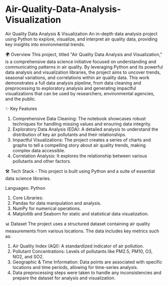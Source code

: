 # Air-Quality-Data-Analysis-Visualization

Air Quality Data Analysis & Visualization
An in-depth data analysis project using Python to explore, visualize, and interpret air quality data, providing key insights into environmental trends.

🌍 Overview
This project, titled "Air Quality Data Analysis and Visualization," is a comprehensive data science initiative focused on understanding and communicating patterns in air quality. By leveraging Python and its powerful data analysis and visualization libraries, the project aims to uncover trends, seasonal variations, and correlations within air quality data. This work demonstrates a full data analysis pipeline, from data cleaning and preprocessing to exploratory analysis and generating impactful visualizations that can be used by researchers, environmental agencies, and the public.

✨ Key Features
1) Comprehensive Data Cleaning: The notebook showcases robust techniques for handling missing values and ensuring data integrity.
2) Exploratory Data Analysis (EDA): A detailed analysis to understand the distribution of key air pollutants and their relationships.
3) Impactful Visualizations: The project creates a series of charts and graphs to tell a compelling story about air quality trends, making complex data accessible.
4) Correlation Analysis: It explores the relationship between various pollutants and other factors.

🛠️ Tech Stack - This project is built using Python and a suite of essential data science libraries.

Languages: Python
1) Core Libraries:
2) Pandas for data manipulation and analysis.
3) NumPy for numerical operations.
4) Matplotlib and Seaborn for static and statistical data visualization.

📊 Dataset
The project uses a structured dataset containing air quality measurements from various locations. The data includes key metrics such as:
1) Air Quality Index (AQI): A standardized indicator of air pollution.
2) Pollutant Concentrations: Levels of pollutants like PM2.5, PM10, O3, NO2, and SO2.
3) Geographic & Time Information: Data points are associated with specific locations and time periods, allowing for time-series analysis.
4) Data preprocessing steps were taken to handle any inconsistencies and prepare the dataset for analysis and visualization.
